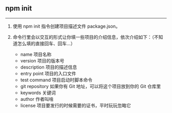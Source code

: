 <!--
 * @Description: 
 * @Autor: Leon
 * @Date: 2019-12-08 19:50:34
 * @LastEditors: Leon
 * @LastEditTime: 2019-12-08 19:51:27
 -->
## npm init
---
1. 使用 npm init 指令创建项目描述文件 package.json。

2. 命令行里会以交互的形式让你填一些项目的介绍信息，依次介绍如下：（不知道怎么填的直接回车、回车...）
    - name 项目名称
    - version 项目的版本号
    - description 项目的描述信息
    - entry point 项目的入口文件
    - test command 项目启动时脚本命令
    - git repository 如果你有 Git 地址，可以将这个项目放到你的 Git 仓库里
    - keywords 关键词
    - author 作者叫啥
    - license 项目要发行的时候需要的证书，平时玩玩忽略它
